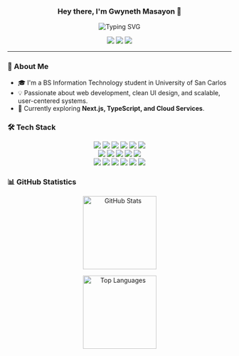 <h3 align="center">
  Hey there, I'm Gwyneth Masayon 👋
</h3>
<p align="center">
  <img src="https://readme-typing-svg.demolab.com?font=Fira+Code&size=16&pause=1000&color=D6B4FC&center=true&vCenter=true&width=500&lines=Full-Stack+Developer;UI/UX+Designer" alt="Typing SVG" />
</p>
<p align="center">
  <a href="mailto:gwynethmasayon@gmail.com"><img src="https://img.shields.io/badge/Email-D14836?style=for-the-badge&logo=gmail&logoColor=white"></a>
  <a href="https://linkedin.com/in/g-masayon"><img src="https://img.shields.io/badge/LinkedIn-0077B5?style=for-the-badge&logo=linkedin&logoColor=white"></a>
  <a href="https://gwynethmasayon.vercel.app"><img src="https://img.shields.io/badge/Portfolio-36BCF7?style=for-the-badge&logo=google-chrome&logoColor=white"></a>
</p>

---

<h3> 🚀 About Me </h3>

- 🎓 I'm a BS Information Technology student in University of San Carlos
- 💡 Passionate about web development, clean UI design, and scalable, user-centered systems.
- 🌱 Currently exploring **Next.js, TypeScript, and Cloud Services**.



<h3> 🛠️ Tech Stack </h3>
<p align="center">
  <img src="https://img.shields.io/badge/HTML5-E34C26?style=for-the-badge&logo=html5&logoColor=white"/>
  <img src="https://img.shields.io/badge/CSS3-1572B6?style=for-the-badge&logo=css3&logoColor=white"/>
  <img src="https://img.shields.io/badge/JavaScript-F7E017?style=for-the-badge&logo=javascript&logoColor=black"/>
  <img src="https://img.shields.io/badge/React-61DAFB?style=for-the-badge&logo=react&logoColor=black"/>
  <img src="https://img.shields.io/badge/TailwindCSS-38B2AC?style=for-the-badge&logo=tailwind-css&logoColor=white"/>
  <img src="https://img.shields.io/badge/Bootstrap-563D7C?style=for-the-badge&logo=bootstrap&logoColor=white"/>
  <br/>
  <img src="https://img.shields.io/badge/Node.js-43853D?style=for-the-badge&logo=node.js&logoColor=white"/>
  <img src="https://img.shields.io/badge/Express-000000?style=for-the-badge&logo=express&logoColor=white"/>
  <img src="https://img.shields.io/badge/PHP-777BB4?style=for-the-badge&logo=php&logoColor=white"/>
  <img src="https://img.shields.io/badge/Firebase-FFCA28?style=for-the-badge&logo=firebase&logoColor=black"/>
  <img src="https://img.shields.io/badge/MySQL-4479A1?style=for-the-badge&logo=mysql&logoColor=white"/>
  <br/>
  <img src="https://img.shields.io/badge/Git-F05032?style=for-the-badge&logo=git&logoColor=white"/>
  <img src="https://img.shields.io/badge/Postman-FF6C37?style=for-the-badge&logo=postman&logoColor=white"/>
  <img src="https://img.shields.io/badge/Figma-F24E1E?style=for-the-badge&logo=figma&logoColor=white"/>
  <img src="https://img.shields.io/badge/Canva-00C4CC?style=for-the-badge&logo=canva&logoColor=white"/>
  <img src="https://img.shields.io/badge/Jira-0052CC?style=for-the-badge&logo=jira&logoColor=white"/>
  <img src="https://img.shields.io/badge/Trello-0052CC?style=for-the-badge&logo=trello&logoColor=white"/>
</p>



<h3> 📊 GitHub Statistics </h3>
<p align="center">
  <img src="https://github-readme-stats.vercel.app/api?username=neth-CM&show_icons=true&theme=radical" alt="GitHub Stats" height="165" />
</p>
<p align="center">
  <img src="https://github-readme-stats.vercel.app/api/top-langs/?username=neth-CM&layout=compact&theme=radical" alt="Top Languages" height="165" />
</p>
